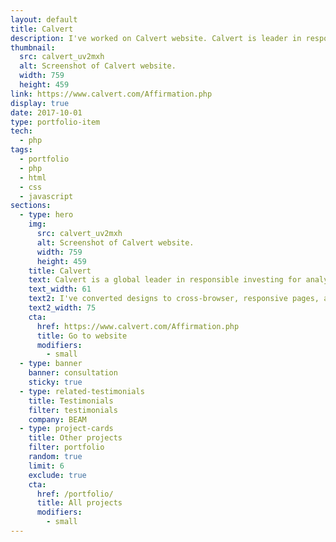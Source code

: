 ```yaml
---
layout: default
title: Calvert
description: I've worked on Calvert website. Calvert is leader in responsible investing for analyzing company performance from finances to environmental policy to diversity.
thumbnail:
  src: calvert_uv2mxh
  alt: Screenshot of Calvert website.
  width: 759
  height: 459
link: https://www.calvert.com/Affirmation.php
display: true
date: 2017-10-01
type: portfolio-item
tech:
  - php
tags:
  - portfolio
  - php
  - html
  - css
  - javascript
sections:
  - type: hero
    img:
      src: calvert_uv2mxh
      alt: Screenshot of Calvert website.
      width: 759
      height: 459
    title: Calvert
    text: Calvert is a global leader in responsible investing for analyzing company performance on everything from finances to environmental policy to diversity.
    text_width: 61
    text2: I've converted designs to cross-browser, responsive pages, and created custom animations.
    text2_width: 75
    cta:
      href: https://www.calvert.com/Affirmation.php
      title: Go to website
      modifiers:
        - small
  - type: banner
    banner: consultation
    sticky: true
  - type: related-testimonials
    title: Testimonials
    filter: testimonials
    company: BEAM
  - type: project-cards
    title: Other projects
    filter: portfolio
    random: true
    limit: 6
    exclude: true
    cta:
      href: /portfolio/
      title: All projects
      modifiers:
        - small
---
```

